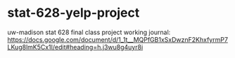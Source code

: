 # stat-628-yelp-project
uw-madison stat 628 final class project
working journal: https://docs.google.com/document/d/1_1t__MQPfGB1xSxDwznF2KhxfyrmP7LKug8lmK5Cx1I/edit#heading=h.j3wu8g4uyr8i
